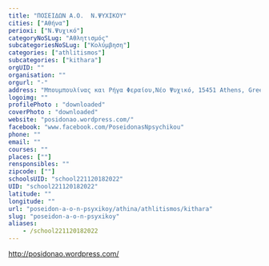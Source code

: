 ```yaml
---
title: "ΠΟΣΕΙΔΩΝ Α.Ο.  Ν.ΨΥΧΙΚΟΥ"
cities: ["Αθήνα"]
perioxi: ["Ν.Ψυχικό"]
categoryNoSLug: "Αθλητισμός"
subcategoriesNoSLug: ["Κολύμβηση"]
categories: ["athlitismos"]
subcategories: ["kithara"]
orgUID: ""
organisation: ""
orgurl: "-"
address: "Μπουμπουλίνας και Ρήγα Φεραίου,Νέο Ψυχικό, 15451 Athens, Greece"
logoimg: ""
profilePhoto : "downloaded"
coverPhoto : "downloaded"
website: "posidonao.wordpress.com/"
facebook: "www.facebook.com/PoseidonasNpsychikou"
phone: ""
email: ""
courses: ""
places: [""]
rensponsibles: ""
zipcode: [""]
schoolsUID: "school221120182022"
UID: "school221120182022"
latitude: ""
longitude: ""
url: "poseidon-a-o-n-psyxikoy/athina/athlitismos/kithara"
slug: "poseidon-a-o-n-psyxikoy"
aliases:
    - /school221120182022
---
```



http://posidonao.wordpress.com/

